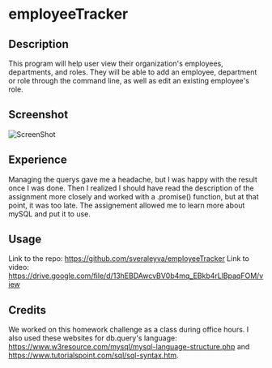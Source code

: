 # employeeTracker

## Description

This program will help user view their organization's employees, departments, and roles. They will be able to add an employee, department or role through the command line, as well as edit an existing employee's role.

## Screenshot

![ScreenShot](https://user-images.githubusercontent.com/115383177/227046812-be612c17-7ad7-4e75-ad39-47e715bcb5a3.png)

## Experience

Managing the querys gave me a headache, but I was happy with the result once I was done. Then I realized I should have read the description of the assignment more closely and worked with a .promise() function, but at that point, it was too late. The assignement allowed me to learn more about mySQL and put it to use.

## Usage

Link to the repo: https://github.com/sveraleyva/employeeTracker
Link to video: https://drive.google.com/file/d/13hEBDAwcvBV0b4mq_EBkb4rLlBpaqFOM/view

## Credits

We worked on this homework challenge as a class during office hours. I also used these websites for db.query's language: https://www.w3resource.com/mysql/mysql-language-structure.php and https://www.tutorialspoint.com/sql/sql-syntax.htm.
